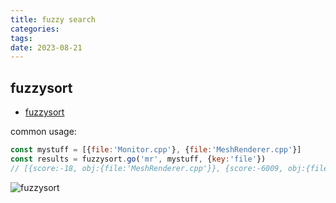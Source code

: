 ```yaml
---
title: fuzzy search
categories: 
tags: 
date: 2023-08-21
---
```


## fuzzysort

- [fuzzysort](https://github.com/farzher/fuzzysort)

common usage:

```js
const mystuff = [{file:'Monitor.cpp'}, {file:'MeshRenderer.cpp'}]
const results = fuzzysort.go('mr', mystuff, {key:'file'})
// [{score:-18, obj:{file:'MeshRenderer.cpp'}}, {score:-6009, obj:{file:'Monitor.cpp'}}]
```

![fuzzysort](https://camo.githubusercontent.com/304845af3f126233b14638053ee89b7b303e2f348b1bd21cf4acade2b03c4ae1/68747470733a2f2f692e696d6775722e636f6d2f5448625130386e2e676966)